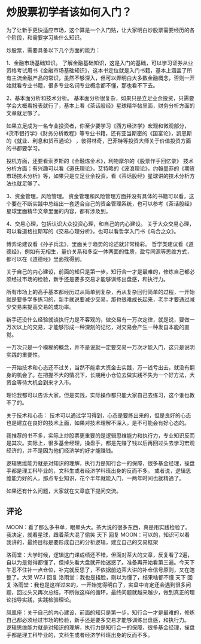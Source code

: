 # 炒股票初学者该如何入门？
[url]: (https://t.zsxq.com/jyRr3RB)

为了让新手更快适应市场，这个算是一个入门贴，让大家明白炒股票需要经历的各个阶段，和需要学习些什么知识。

炒股票，需要具备以下几个方面的能力：

1、金融市场基础知识。
了解金融基础知识，这是入门的基础，可以学习证券从业资格考试用书《金融市场基础知识》，这本书定位就是入门书籍，基本上涵盖了所有主流金融产品的常识，虽然不够深入，但可以弄明白大多数金融概念，否则一开始就看专业书籍，很多专业名词专业概念都不懂，那也看不下去。

2、基本面分析和技术分析。
基本面分析很复杂，如果只是立足业余投资，只需要学会大概看报表就行了，基本上看《茶话股经》星球精华帖里面，财务分析方面的文章就足够了。

如果立足成为一名专业投资者，你至少要学习《西方经济学》宏观和微观部分，《货币银行学》《财务分析教程》等专业书籍，还有亚当斯密的《国富论》，凯恩斯的《就业、利息和货币通论》 ，彼得林奇，巴菲特等投资大师关于价值投资方面的书都要学习。

投机方面，还要看索罗斯的《金融炼金术》，利物摩尔的《股票作手回忆录》
技术分析方面：有兴趣可以看《道氏理论》，艾特略的《波浪理论》，约翰墨菲的《期货市场技术分析》等，如果只是立足业余投资，看《茶话股经》星球讲的技术分析方法也就足够了。

3、资金管理，风险管理。
资金管理和风险管理方面并没有具体的书籍可以看，这个要在不断实践中总结出一套适合自己的资金管理系统，也可以参考《茶话股经》星球里面精华文章里面的内容，都有涉及到。

4、交易心理，包括认识大众投资心理，和自己的内心建设。
关于大众交易心理，可以看道格拉斯写的《交易心理分析》，也可以看哲学入门书《乌合之众》。

博弈论建议看《孙子兵法》，里面关于趋势的论述就非常精彩。
哲学类建议看《道德经》，例如有无相生，量价关系和多空一体两面的性质，盈亏同源等思维方式，都可以在《道德经》里面找得到。

关于自己的内心建设，前面的知只是第一步，知行合一才是最难的，修炼自己都必须经过市场的检验，新手还是要多交易才能够训练出盘感，和执行力。

所有市场上的高手基本都经历过从简单到复杂，再从复杂回归简单的过程，一开始就是要多学多练习的，新手就说要减少交易，那也很难成长起来，老手才要通过减少交易来提高交易的成功率。

新手还没什么经验就谈执行力是不客观的，做交易有一万次定律，就是说，要做一万次以上的交易，才能够形成一种深刻的记忆，对交易会产生一种发自本能的直觉。

一万次只是一个模糊的概念，并不是说就一定要交易一万次才能入门，这只是说明实践的重要性。

一开始技术和心态还不过关，当然不能拿大资金去实践，万一钱亏出去，就没有翻身的机会了。在把握不大的情况下，长期用小仓位去做实践不失为一个好方法，大资金等待大机会到来才入市。

理论我都可以告诉大家，但是实践，实际操作都只能大家自己去练习，这个谁也教不了的。

关于技术和心态：
技术可以通过学习得到，心态是要练出来的，但是良好的心态也是建立在良好的技术上面，如果对技术理解不深入，是不可能会有好心态的。

我推荐的书不多，实际上炒股票更重要的是逻辑思维能力和执行力，专业知识反而是其次。实际上，很多基金经理，操盘手，都是先赚了钱以后再回过头去学习宏观经济的，并不是因为他们经济学的好才能赚钱。

逻辑思维能力就是对知识的理解，执行力是知行合一的保障，很多基金经理，操盘手都是理工科毕业的，文科生或者经济学科班出身的反而不多。
或者说，逻辑思维能力好的人，那点专业知识，花个半年就能入门，一两年时间也就精通了。

如果还有什么问题，大家就在文章底下提问交流。

## 评论
MOON：看了那么多书单，眼晕头大。茶大说的很多东西，真是用实践检验了。我决定，就看星球，跟着茶大混了偷笑
天下 回复 MOON：可以的，知识可以看我讲的，最终目标是要形成自己的分析逻辑，建立自己的交易框架

洛雨堂：大学时候，逻辑这门课成绩还不错，但面对茶大的文章，反复看了2遍，自以为是觉得都懂了，但掉头看大盘就开始迷惑了。准备再开始看第三遍。今天下午忍不住补一点仓位，补完就反思了，不依据前边茶大讲的补仓信号原则，又在瞎整了。大哭
WZJ 回复 洛雨堂：我也是捂脸，刚以为懂了，结果啥都不懂
天下 回复 洛雨堂：我也是这样过来的，一开始觉得明白了，实盘中肯定还会遇到很多问题，回过头又再次总结，不断做这样的循环，最终问题就越来越少，做到真正的理论指导实践，实践检验理论。

凤凰座：关于自己的内心建设，前面的知只是第一步，知行合一才是最难的，修炼自己都必须经过市场的检验，新手还是要多交易才能够训练出盘感，和执行力。
逻辑思维能力就是对知识的理解，执行力是知行合一的保障，很多基金经理，操盘手都是理工科毕业的，文科生或者经济学科班出身的反而不多。